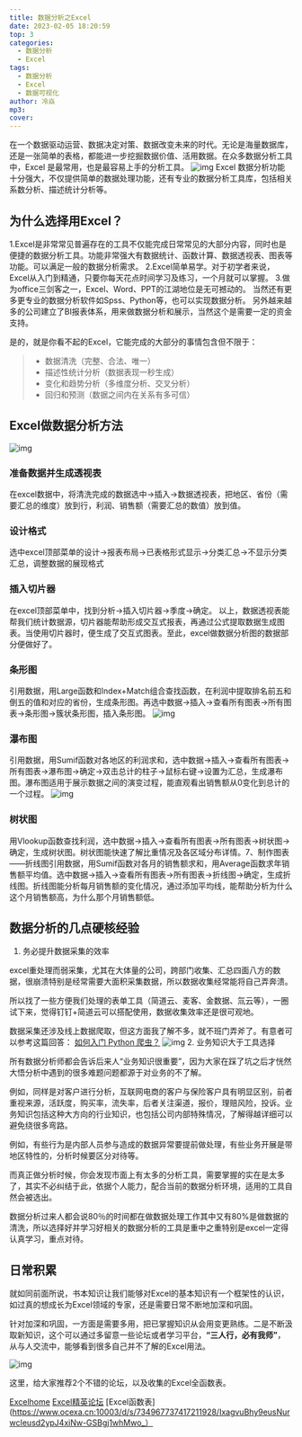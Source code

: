 ```yaml
---
title: 数据分析之Excel
date: 2023-02-05 18:20:59
top: 3
categories:
  - 数据分析
  - Excel
tags:
  - 数据分析
  - Excel
  - 数据可视化
author: 冷焱
mp3:
cover:
---
```


在一个数据驱动运营、数据决定对策、数据改变未来的时代。无论是海量数据库，还是一张简单的表格，都能进一步挖掘数据价值、活用数据。在众多数据分析工具中，Excel 是最常用，也是最容易上手的分析工具。
![img](/images/数据分析之Excel1.jpg)
Excel 数据分析功能十分强大，不仅提供简单的数据处理功能，还有专业的数据分析工具库，包括相关系数分析、描述统计分析等。

## 为什么选择用Excel？

 1.Excel是非常常见普遍存在的工具不仅能完成日常常见的大部分内容，同时也是便捷的数据分析工具。功能非常强大有数据统计、函数计算、数据透视表、图表等功能。可以满足一般的数据分析需求。 
 2.Excel简单易学。对于初学者来说，Excel从入门到精通，只要你每天花点时间学习及练习，一个月就可以掌握。 
 3.做为office三剑客之一，Excel、Word、PPT的江湖地位是无可撼动的。 当然还有更多更专业的数据分析软件如Spss、Python等，也可以实现数据分析。 另外越来越多的公司建立了BI报表体系，用来做数据分析和展示，当然这个是需要一定的资金支持。

是的，就是你看不起的Excel，它能完成的大部分的事情包含但不限于：

> - 数据清洗（完整、合法、唯一）
> - 描述性统计分析（数据表现一秒生成）
> - 变化和趋势分析（多维度分析、交叉分析）
> - 回归和预测（数据之间内在关系有多可信）


## Excel做数据分析方法

![img](/images/数据分析之Excel3.jpg)

### 准备数据并生成透视表

在excel数据中，将清洗完成的数据选中→插入→数据透视表，把地区、省份（需要汇总的维度）放到行，利润、销售额（需要汇总的数值）放到值。

### 设计格式

选中excel顶部菜单的设计→报表布局→已表格形式显示→分类汇总→不显示分类汇总，调整数据的展现格式

### 插入切片器

在excel顶部菜单中，找到分析→插入切片器→季度→确定。
以上，数据透视表能帮我们统计数据源，切片器能帮助形成交互式报表，再通过公式提取数据生成图表。当使用切片器时，便生成了交互式图表。至此，excel做数据分析图的数据部分便做好了。

### 条形图

引用数据，用Large函数和Index+Match组合查找函数，在利润中提取排名前五和倒五的值和对应的省份，生成条形图。再选中数据→插入→查看所有图表→所有图表→条形图→簇状条形图，插入条形图。
![img](/images/数据分析之Excel4.jpg)
### 瀑布图

引用数据，用Sumif函数对各地区的利润求和，选中数据→插入→查看所有图表→所有图表→瀑布图→确定→双击总计的柱子→鼠标右键→设置为汇总，生成瀑布图。瀑布图适用于展示数据之间的演变过程，能直观看出销售额从0变化到总计的一个过程。
![img](/images/数据分析之Excel5.jpg)
### 树状图

用Vlookup函数查找利润，选中数据→插入→查看所有图表→所有图表→树状图→确定，生成树状图。树状图能快速了解比重情况及各区域分布详情。7、制作图表——折线图引用数据，用Sumif函数对各月的销售额求和，用Average函数求年销售额平均值。选中数据→插入→查看所有图表→所有图表→折线图→确定，生成折线图。折线图能分析每月销售额的变化情况，通过添加平均线，能帮助分析为什么这个月销售额高，为什么那个月销售额低。

## 数据分析的几点硬核经验

1. 务必提升数据采集的效率

excel重处理而弱采集，尤其在大体量的公司，跨部门收集、汇总四面八方的数据，很崩溃特别是经常需要大面积采集数据，所以数据收集经常能将自己弄奔溃。

所以找了一些方便我们处理的表单工具（简道云、麦客、金数据、氚云等），一圈试下来，觉得钉钉+简道云可以搭配使用，数据收集效率还是很可观地。

数据采集还涉及线上数据爬取，但这方面我了解不多，就不班门弄斧了。有意者可以参考这篇回答：
[如何入门 Python 爬虫？](https://www.zhihu.com/question/20899988/answer/24923424)
![img](/images/数据分析之Excel6.jpg)
2. 业务知识大于工具选择

所有数据分析师都会告诉后来人“业务知识很重要”，因为大家在踩了坑之后才恍然大悟分析中遇到的很多难题问题都源于对业务的不了解。

例如，同样是对客户进行分析，互联网电商的客户与保险客户具有明显区别，前者重视来源，活跃度，购买率，流失率，后者关注渠道，报价，理赔风险，投诉。业务知识包括这种大方向的行业知识，也包括公司内部特殊情况，了解得越详细可以避免绕很多弯路。

例如，有些行为是内部人员参与造成的数据异常要提前做处理，有些业务开展是带地区特性的，分析时候要区分对待等。

而真正做分析时候，你会发现市面上有太多的分析工具，需要掌握的实在是太多了，其实不必纠结于此，依据个人能力，配合当前的数据分析环境，适用的工具自然会被选出。

数据分析过来人都会说80％的时间都在做数据处理工作其中又有80%是做数据的清洗，所以选择好并学习好相关的数据分析的工具是重中之重特别是excel一定得认真学习，重点对待。

## 日常积累

就如同前面所说，书本知识让我们能够对Excel的基本知识有一个框架性的认识，如过真的想成长为Excel领域的专家，还是需要日常不断地加深和巩固。

针对加深和巩固，一方面是需要多用，把已掌握知识从会用变更熟练。二是不断汲取新知识，这个可以通过多留意一些论坛或者学习平台，**“三人行，必有我师”**，从与人交流中，能够看到很多自己并不了解的Excel用法。

![img](/images/数据分析之Excel2.jpg)

这里，给大家推荐2个不错的论坛，以及收集的Excel全函数表。

[Excelhome](https://www.excelhome.net/)
[Excel精英论坛](http://www.excelpx.com/)
[Excel函数表](https://www.ocexa.cn:10003/d/s/734967737417211928/IxagvuBhy9eusNurwcIeusd2ypJ4xiNw-GSBgj1whMwo_）